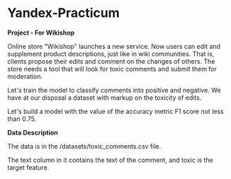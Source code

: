 # Yandex-Practicum

**Project - For Wikishop**

Online store "Wikishop" launches a new service. Now users can edit and supplement product descriptions, just like in wiki communities. That is, clients propose their edits and comment on the changes of others. The store needs a tool that will look for toxic comments and submit them for moderation.

Let's train the model to classify comments into positive and negative. We have at our disposal a dataset with markup on the toxicity of edits.

Let's build a model with the value of the accuracy metric F1 score not less than 0.75.

**Data Description**

The data is in the /datasets/toxic_comments.csv file.

The text column in it contains the text of the comment, and toxic is the target feature.
